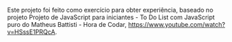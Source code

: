 Este projeto foi feito como exercício para obter experiência, baseado no projeto Projeto de JavaScript para iniciantes - To Do List com JavaScript puro do  Matheus Battisti - Hora de Codar, https://www.youtube.com/watch?v=HSssE1PRQcA.